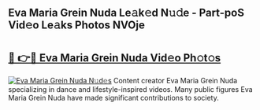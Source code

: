 ## Eva Maria Grein Nuda Le𝚊k𝚎d N𝚞𝚍e - Part-poS Vid𝚎o Le𝚊ks Photos NVOje

# <h2><a href="http://fbezly.evod.top/?m=Eva+Maria+Grein+Nuda">🔗 👉🔴 Eva Maria Grein Nuda Vid𝚎o Ph𝚘t𝚘s</a></h2>

[![Eva Maria Grein Nuda N𝚞d𝚎s](https://i.imgur.com/8V9OHl7.gif)](http://fbezly.evod.top/?m=Eva+Maria+Grein+Nuda)
Content creator Eva Maria Grein Nuda specializing in dance and lifestyle-inspired videos. Many public figures Eva Maria Grein Nuda have made significant contributions to society. 
